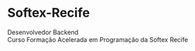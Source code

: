# Softex-Recife

<div>Desenvolvedor Backend</div>
<div>Curso Formação Acelerada em Programação da Softex Recife</div>
